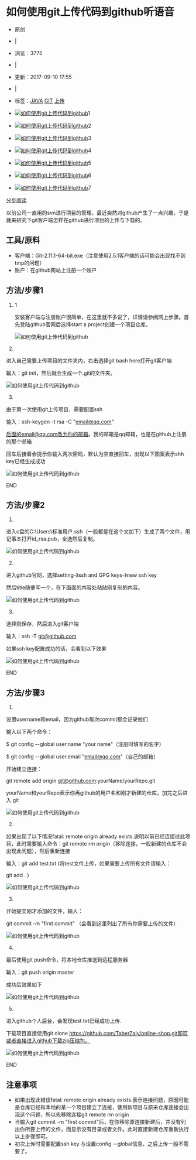# 如何使用git上传代码到github听语音

- 原创
- |
- 浏览：3775
- |
- 更新：2017-09-10 17:55
- |
- 标签：[JAVA](https://jingyan.baidu.com/tag?tagName=JAVA) [GIT](https://jingyan.baidu.com/tag?tagName=GIT) [上传](https://jingyan.baidu.com/tag?tagName=上传) 

- [![如何使用git上传代码到github](https://exp-picture.cdn.bcebos.com/1f9feadca039131f7a3c056ae275f2c4ed990a64.jpg?x-bce-process=image%2Fresize%2Cm_fill%2Cw_92%2Ch_69%2Climit_1%2Fformat%2Cf_jpg%2Fquality%2Cq_80)](http://jingyan.baidu.com/album/e5c39bf5c8c4d039d76033b2.html?picindex=1)1
- [![如何使用git上传代码到github](https://exp-picture.cdn.bcebos.com/58021a0148fe1e42e0bbd262c2299a8838130364.jpg?x-bce-process=image%2Fresize%2Cm_fill%2Cw_92%2Ch_69%2Climit_1%2Fformat%2Cf_jpg%2Fquality%2Cq_80)](http://jingyan.baidu.com/album/e5c39bf5c8c4d039d76033b2.html?picindex=2)2
- [![如何使用git上传代码到github](https://exp-picture.cdn.bcebos.com/e9a4f2eeadbcbe2f81a090ab54dae43b3a867864.jpg?x-bce-process=image%2Fresize%2Cm_fill%2Cw_92%2Ch_69%2Climit_1%2Fformat%2Cf_jpg%2Fquality%2Cq_80)](http://jingyan.baidu.com/album/e5c39bf5c8c4d039d76033b2.html?picindex=3)3
- [![如何使用git上传代码到github](https://exp-picture.cdn.bcebos.com/de9bfa3b3b860221838745e5d8bbf82065fb7264.jpg?x-bce-process=image%2Fresize%2Cm_fill%2Cw_92%2Ch_69%2Climit_1%2Fformat%2Cf_jpg%2Fquality%2Cq_80)](http://jingyan.baidu.com/album/e5c39bf5c8c4d039d76033b2.html?picindex=4)4
- [![如何使用git上传代码到github](https://exp-picture.cdn.bcebos.com/52fae62064fb960be3f1d3d28fa355e982ae6c64.jpg?x-bce-process=image%2Fresize%2Cm_fill%2Cw_92%2Ch_69%2Climit_1%2Fformat%2Cf_jpg%2Fquality%2Cq_80)](http://jingyan.baidu.com/album/e5c39bf5c8c4d039d76033b2.html?picindex=5)5
- [![如何使用git上传代码到github](/home/cy/Nutstore/gitnote/typora/pic/04201aa355e983ae3f078f9968efe07815316964.jpg)](http://jingyan.baidu.com/album/e5c39bf5c8c4d039d76033b2.html?picindex=6)6
- [![如何使用git上传代码到github](/home/cy/Nutstore/gitnote/typora/pic/586bfdefe07814310366e4dfdc6699cf03536264.jpg)](http://jingyan.baidu.com/album/e5c39bf5c8c4d039d76033b2.html?picindex=7)7

[分步阅读](http://jingyan.baidu.com/album/e5c39bf5c8c4d039d76033b2.html)

以前公司一直用的svn进行项目的管理，最近突然对github产生了一点兴趣，于是就来研究下git客户端怎样在github进行项目的上传与下载的。

## 工具/原料

- 客户端：Git-2.11.1-64-bit.exe（注意使用2.5.1客户端的话可能会出现找不到tmp的问题）
- 账户：在github网站上注册一个账户

## 方法/步骤1

1. 1

   安装客户端与注册账户很简单，在这里就不多说了，详情请参阅网上步骤。首先登陆github官网后选择start a project创建一个项目仓库。

   ![如何使用git上传代码到github](/home/cy/Nutstore/gitnote/typora/pic/1f9feadca039131f7a3c056ae275f2c4ed990a64.jpg)

2. 

   进入自己需要上传项目的文件夹内，右击选择git bash here打开git客户端

   输入：git init，然后就会生成一个.git的文件夹。

   ![如何使用git上传代码到github](/home/cy/Nutstore/gitnote/typora/pic/58021a0148fe1e42e0bbd262c2299a8838130364.jpg)

3. 

   由于第一次使用git上传项目，需要配置ssh

   输入：ssh-keygen -t rsa -C "email@qq.com"

   后面的email@qq.com改为你的邮箱。我的邮箱是qq邮箱，也是在github上注册的那个邮箱

   回车后接着会提示你输入两次密码，默认为空直接回车，出现以下图案表示shh key已经生成成功

   ![如何使用git上传代码到github](/home/cy/Nutstore/gitnote/typora/pic/e9a4f2eeadbcbe2f81a090ab54dae43b3a867864.jpg)

   END

## 方法/步骤2

1. 

   进入c盘的C:\Users\标准用户\.ssh（一般都是在这个文加下）生成了两个文件，用记事本打开id_rsa.pub，全选然后复制。

   ![如何使用git上传代码到github](/home/cy/Nutstore/gitnote/typora/pic/de9bfa3b3b860221838745e5d8bbf82065fb7264.jpg)

2. 

   进入github官网，选择setting-》ssh and GPG keys-》new ssh key

   然后title随便写一个，在下面面的内容处粘贴刚复制的内容。

   ![如何使用git上传代码到github](/home/cy/Nutstore/gitnote/typora/pic/52fae62064fb960be3f1d3d28fa355e982ae6c64.jpg)

3. 

   选择则保存，然后进入git客户端

   输入：ssh -T git@github.com

   如果ssh key配置成功的话，会看到以下效果

   ![如何使用git上传代码到github](/home/cy/Nutstore/gitnote/typora/pic/04201aa355e983ae3f078f9968efe07815316964.jpg)

   END

## 方法/步骤3

1. 

   设置username和email，因为github每次commit都会记录他们

   输入以下两个命令：

   $ git config --global user.name "your name"（注册时填写的名字）

   $ git config --global user.email "email@qq.com"（自己的邮箱）

   开始建立连接：

   git remote add origin git@github.com:yourName/yourRepo.git

   yourName和yourRepo表示你再github的用户名和刚才新建的仓库，加完之后进入.git

   ![如何使用git上传代码到github](/home/cy/Nutstore/gitnote/typora/pic/586bfdefe07814310366e4dfdc6699cf03536264.jpg)

2. 

   如果出现了以下情况fatal: remote origin already exists.说明以前已经连接过此项目，此时需要输入命令：git remote rm origin（移除连接，一般新建的仓库不会出现此问题），然后重新连接

   输入：git add test.txt (将test文件上传，如果需要上传所有文件请输入：

   git add . )

   ![如何使用git上传代码到github](/home/cy/Nutstore/gitnote/typora/pic/562787cf02532f63c1553685699147e832e05c64.jpg)

3. 

   开始提交刚才添加的文件，输入：

   git commit -m "first commit" （会看到这里列出了所有你需要上传的文件）

   ![如何使用git上传代码到github](/home/cy/Nutstore/gitnote/typora/pic/46a92de039723d03523ae835bb486143d6d45764.jpg)

4. 

   最后使用git push命令，将本地仓库推送到远程服务器

   输入：git push origin master

   成功后效果如下

   ![如何使用git上传代码到github](/home/cy/Nutstore/gitnote/typora/pic/31097f43d7d44831eb3b2014d40f822b75ee5164.jpg)

5. 

   进入github个人后台，会发现test.txt已经成功上传.

   下载项目直接使用git clone https://github.com/TaberZaly/online-shop.git即可或者直接进入github下载zip压缩包。

   ![如何使用git上传代码到github](/home/cy/Nutstore/gitnote/typora/pic/05aae8a75f0f822b873eca81c018512c8df14d64.jpg)

   END

## 注意事项

- 如果出现此错误fatal: remote origin already exists.表示连接问题，原因可能是仓库已经和本地的某一个项目建立了连接，使用新项目与原来仓库连接会出现这个问题，所以先移除连接git remote rm origin
- 当输入git commit -m "first commit"后，在你移除原连接新建后，并没有列出你所要上传的文件，而显示没有目录或者文件。此时直接新建仓库重新执行以上步骤即可。
- 初次上传时需要配置ssh key 与设置config --global信息，之后上传一般不需要了。